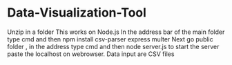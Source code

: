 # Data-Visualization-Tool

Unzip in a folder 
This works on Node.js 
In the address bar of the main folder type cmd and then npm install csv-parser express multer
Next go public folder , in the address type cmd and then node server.js to start the server 
paste the localhost on webrowser.
Data input are CSV files
